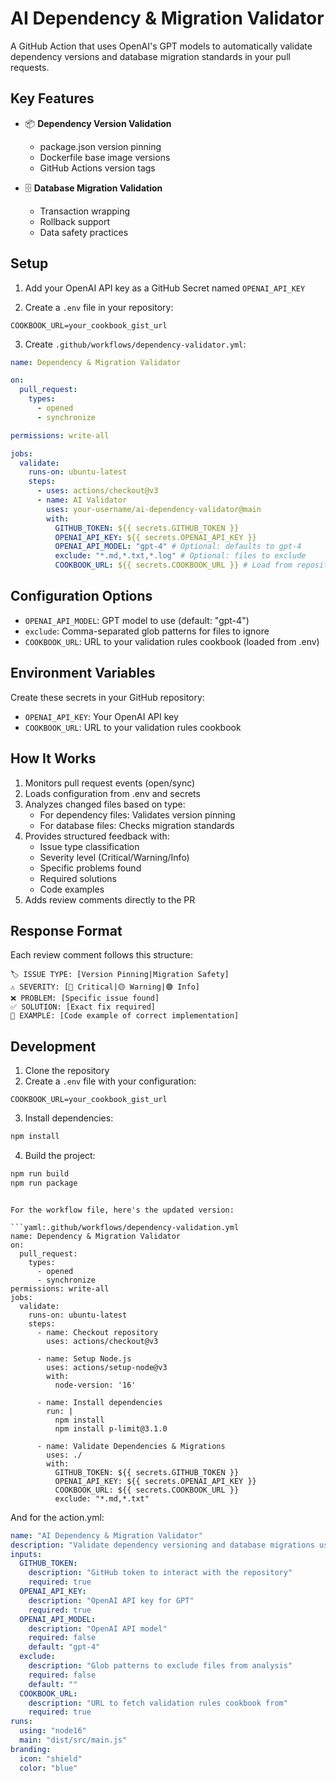 # AI Dependency & Migration Validator

A GitHub Action that uses OpenAI's GPT models to automatically validate dependency versions and database migration standards in your pull requests.

## Key Features

- 📦 **Dependency Version Validation**
  - package.json version pinning
  - Dockerfile base image versions
  - GitHub Actions version tags

- 🗄️ **Database Migration Validation**
  - Transaction wrapping
  - Rollback support
  - Data safety practices

## Setup

1. Add your OpenAI API key as a GitHub Secret named `OPENAI_API_KEY`

2. Create a `.env` file in your repository:
```env
COOKBOOK_URL=your_cookbook_gist_url
```

3. Create `.github/workflows/dependency-validator.yml`:

```yaml
name: Dependency & Migration Validator

on:
  pull_request:
    types:
      - opened
      - synchronize

permissions: write-all

jobs:
  validate:
    runs-on: ubuntu-latest
    steps:
      - uses: actions/checkout@v3
      - name: AI Validator
        uses: your-username/ai-dependency-validator@main
        with:
          GITHUB_TOKEN: ${{ secrets.GITHUB_TOKEN }}
          OPENAI_API_KEY: ${{ secrets.OPENAI_API_KEY }}
          OPENAI_API_MODEL: "gpt-4" # Optional: defaults to gpt-4
          exclude: "*.md,*.txt,*.log" # Optional: files to exclude
          COOKBOOK_URL: ${{ secrets.COOKBOOK_URL }} # Load from repository secrets
```

## Configuration Options

- `OPENAI_API_MODEL`: GPT model to use (default: "gpt-4")
- `exclude`: Comma-separated glob patterns for files to ignore
- `COOKBOOK_URL`: URL to your validation rules cookbook (loaded from .env)

## Environment Variables

Create these secrets in your GitHub repository:

- `OPENAI_API_KEY`: Your OpenAI API key
- `COOKBOOK_URL`: URL to your validation rules cookbook

## How It Works

1. Monitors pull request events (open/sync)
2. Loads configuration from .env and secrets
3. Analyzes changed files based on type:
   - For dependency files: Validates version pinning
   - For database files: Checks migration standards
4. Provides structured feedback with:
   - Issue type classification
   - Severity level (Critical/Warning/Info)
   - Specific problems found
   - Required solutions
   - Code examples
5. Adds review comments directly to the PR

## Response Format

Each review comment follows this structure:

```
🏷️ ISSUE TYPE: [Version Pinning|Migration Safety]
⚠️ SEVERITY: [🔴 Critical|🟡 Warning|🟢 Info]
❌ PROBLEM: [Specific issue found]
✅ SOLUTION: [Exact fix required]
📝 EXAMPLE: [Code example of correct implementation]
```

## Development

1. Clone the repository
2. Create a `.env` file with your configuration:
```env
COOKBOOK_URL=your_cookbook_gist_url
```
3. Install dependencies:
```bash
npm install
```
4. Build the project:
```bash
npm run build
npm run package
```
```

For the workflow file, here's the updated version:

```yaml:.github/workflows/dependency-validation.yml
name: Dependency & Migration Validator
on:
  pull_request:
    types:
      - opened
      - synchronize
permissions: write-all
jobs:
  validate:
    runs-on: ubuntu-latest
    steps:
      - name: Checkout repository
        uses: actions/checkout@v3

      - name: Setup Node.js
        uses: actions/setup-node@v3
        with:
          node-version: '16'

      - name: Install dependencies
        run: |
          npm install
          npm install p-limit@3.1.0

      - name: Validate Dependencies & Migrations
        uses: ./
        with:
          GITHUB_TOKEN: ${{ secrets.GITHUB_TOKEN }}
          OPENAI_API_KEY: ${{ secrets.OPENAI_API_KEY }}
          COOKBOOK_URL: ${{ secrets.COOKBOOK_URL }}
          exclude: "*.md,*.txt"
```

And for the action.yml:

```yaml:action.yml
name: "AI Dependency & Migration Validator"
description: "Validate dependency versioning and database migrations using AI"
inputs:
  GITHUB_TOKEN:
    description: "GitHub token to interact with the repository"
    required: true
  OPENAI_API_KEY:
    description: "OpenAI API key for GPT"
    required: true
  OPENAI_API_MODEL:
    description: "OpenAI API model"
    required: false
    default: "gpt-4"
  exclude:
    description: "Glob patterns to exclude files from analysis"
    required: false
    default: ""
  COOKBOOK_URL:
    description: "URL to fetch validation rules cookbook from"
    required: true
runs:
  using: "node16"
  main: "dist/src/main.js"
branding:
  icon: "shield"
  color: "blue"